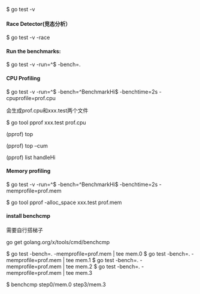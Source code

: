 $ go test -v

#### Race Detector(竞态分析）
 
$ go test -v -race

#### Run the benchmarks:

$ go test -v -run=^$ -bench=.


#### CPU Profiling

$ go test -v -run=^$ -bench=^BenchmarkHi$ -benchtime=2s -cpuprofile=prof.cpu

会生成prof.cpu和xxx.test两个文件

$ go tool pprof xxx.test prof.cpu

(pprof) top

(pprof) top –cum

(pprof) list handleHi

#### Memory profiling

$ go test -v -run=^$ -bench=^BenchmarkHi$ -benchtime=2s -memprofile=prof.mem

$ go tool pprof -alloc_space xxx.test prof.mem

#### install benchcmp  

需要自行搭梯子

go get golang.org/x/tools/cmd/benchcmp

$ go test -bench=. -memprofile=prof.mem | tee mem.0
$ go test -bench=. -memprofile=prof.mem | tee mem.1
$ go test -bench=. -memprofile=prof.mem | tee mem.2
$ go test -bench=. -memprofile=prof.mem | tee mem.3

$ benchcmp step0/mem.0 step3/mem.3